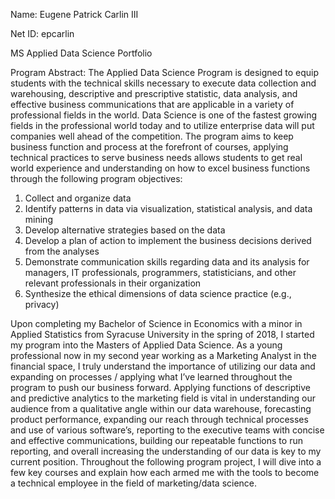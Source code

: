 Name: Eugene Patrick Carlin III

Net ID: epcarlin

MS Applied Data Science Portfolio

Program Abstract: The Applied Data Science Program is designed to equip students with the technical skills necessary to execute data collection and warehousing, descriptive and prescriptive statistic, data analysis, and effective business communications that are applicable in a variety of professional fields in the world. Data Science is one of the fastest growing fields in the professional world today and to utilize enterprise data will put companies well ahead of the competition. The program aims to keep business function and process at the forefront of courses, applying technical practices to serve business needs allows students to get real world experience and understanding on how to excel business functions through the following program objectives:

1.	Collect and organize data
2.	Identify patterns in data via visualization, statistical analysis, and data mining
3.	Develop alternative strategies based on the data
4.	Develop a plan of action to implement the business decisions derived from the analyses
5.	Demonstrate communication skills regarding data and its analysis for managers, IT professionals, programmers, statisticians, and other relevant professionals in their organization
6.	Synthesize the ethical dimensions of data science practice (e.g., privacy)

Upon completing my Bachelor of Science in Economics with a minor in Applied Statistics from Syracuse University in the spring of 2018, I started my program into the Masters of Applied Data Science. As a young professional now in my second year working as a Marketing Analyst in the financial space, I truly understand the importance of utilizing our data and expanding on processes / applying what I’ve learned throughout the program to push our business forward. Applying functions of descriptive and predictive analytics to the marketing field is vital in understanding our audience from a qualitative angle within our data warehouse, forecasting product performance, expanding our reach through technical processes and use of various software’s, reporting to the executive teams with concise and effective communications, building our repeatable functions to run reporting, and overall increasing the understanding of our data is key to my current position. Throughout the following program project, I will dive into a few key courses and explain how each armed me with the tools to become a technical employee in the field of marketing/data science.
